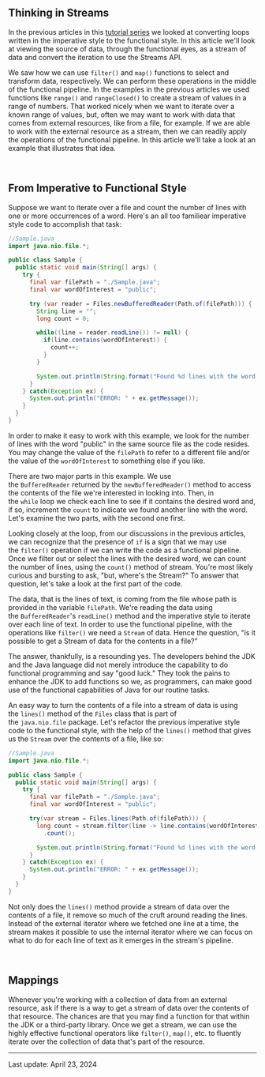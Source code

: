 ## Thinking in Streams

In the previous articles in this [tutorial series](https://dev.java/learn/refactoring-to-functional-style/) we looked at converting loops written in the imperative style to the functional style. In this article we'll look at viewing the source of data, through the functional eyes, as a stream of data and convert the iteration to use the Streams API.

We saw how we can use `filter()` and `map()` functions to select and transform data, respectively. We can perform these operations in the middle of the functional pipeline. In the examples in the previous articles we used functions like `range()` and `rangeClosed()` to create a stream of values in a range of numbers. That worked nicely when we want to iterate over a known range of values, but, often we may want to work with data that comes from external resources, like from a file, for example. If we are able to work with the external resource as a stream, then we can readily apply the operations of the functional pipeline. In this article we'll take a look at an example that illustrates that idea.

 

## From Imperative to Functional Style

Suppose we want to iterate over a file and count the number of lines with one or more occurrences of a word. Here's an all too familiear imperative style code to accomplish that task:

```java
//Sample.java
import java.nio.file.*;

public class Sample {
  public static void main(String[] args) {
    try {
      final var filePath = "./Sample.java";
      final var wordOfInterest = "public";

      try (var reader = Files.newBufferedReader(Path.of(filePath))) {
        String line = "";
        long count = 0;

        while((line = reader.readLine()) != null) {
          if(line.contains(wordOfInterest)) {
            count++;
          }
        }

        System.out.println(String.format("Found %d lines with the word %s", count, wordOfInterest));
      }
    } catch(Exception ex) {
      System.out.println("ERROR: " + ex.getMessage());
    }
  }
}
```

In order to make it easy to work with this example, we look for the number of lines with the word "public" in the same source file as the code resides. You may change the value of the `filePath` to refer to a different file and/or the value of the `wordOfInterest` to something else if you like.

There are two major parts in this example. We use the `BufferedReader` returned by the `newBufferedReader()` method to access the contents of the file we're interested in looking into. Then, in the `while` loop we check each line to see if it contains the desired word and, if so, increment the `count` to indicate we found another line with the word. Let's examine the two parts, with the second one first.

Looking closely at the loop, from our discussions in the previous articles, we can recognize that the presence of `if` is a sign that we may use the `filter()` operation if we can write the code as a functional pipeline. Once we filter out or select the lines with the desired word, we can count the number of lines, using the `count()` method of stream. You're most likely curious and bursting to ask, "but, where's the Stream?" To answer that question, let's take a look at the first part of the code.

The data, that is the lines of text, is coming from the file whose path is provided in the variable `filePath`. We're reading the data using the `BufferedReader`'s `readLine()` method and the imperative style to iterate over each line of text. In order to use the functional pipeline, with the operations like `filter()` we need a `Stream` of data. Hence the question, "is it possible to get a Stream of data for the contents in a file?"

The answer, thankfully, is a resounding yes. The developers behind the JDK and the Java language did not merely introduce the capability to do functional programming and say "good luck." They took the pains to enhance the JDK to add functions so we, as programmers, can make good use of the functional capabilities of Java for our routine tasks.

An easy way to turn the contents of a file into a stream of data is using the `lines()` method of the `Files` class that is part of the `java.nio.file` package. Let's refactor the previous imperative style code to the functional style, with the help of the `lines()` method that gives us the `Stream` over the contents of a file, like so:

```java
//Sample.java
import java.nio.file.*;

public class Sample {
  public static void main(String[] args) {
    try {
      final var filePath = "./Sample.java";
      final var wordOfInterest = "public";

      try(var stream = Files.lines(Path.of(filePath))) {
        long count = stream.filter(line -> line.contains(wordOfInterest))
          .count();

        System.out.println(String.format("Found %d lines with the word %s", count, wordOfInterest));
      }
    } catch(Exception ex) {
      System.out.println("ERROR: " + ex.getMessage());
    }
  }
}
```

Not only does the `lines()` method provide a stream of data over the contents of a file, it remove so much of the cruft around reading the lines. Instead of the external iterator where we fetched one line at a time, the stream makes it possible to use the internal iterator where we can focus on what to do for each line of text as it emerges in the stream's pipeline.

 

## Mappings

Whenever you're working with a collection of data from an external resource, ask if there is a way to get a stream of data over the contents of that resource. The chances are that you may find a function for that within the JDK or a third-party library. Once we get a stream, we can use the highly effective functional operators like `filter()`, `map()`, etc. to fluently iterate over the collection of data that's part of the resource.

---
Last update: April 23, 2024